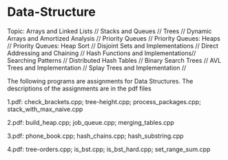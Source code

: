 # Data-Structure

Topic: 
Arrays and Linked Lists //
Stacks and Queues //
Trees //
Dynamic Arrays and Amortized Analysis //
Priority Queues //
Priority Queues: Heaps //
Priority Queues: Heap Sort //
Disjoint Sets and Implementations //
Direct Addressing and Chaining //
Hash Functions and Implementations//
Searching Patterns //
Distributed Hash Tables //
Binary Search Trees //
AVL Trees and Implementation //
Splay Trees and Implementation //


The following programs are assignments for Data Structures.
The descriptions of the assignments are in the pdf files

1.pdf:
check_brackets.cpp; 
tree-height.cpp; 
process_packages.cpp; 
stack_with_max_naive.cpp

2.pdf:
build_heap.cpp; 
job_queue.cpp; 
merging_tables.cpp

3.pdf:
phone_book.cpp; 
hash_chains.cpp; 
hash_substring.cpp

4.pdf:
tree-orders.cpp; 
is_bst.cpp; 
is_bst_hard.cpp; 
set_range_sum.cpp
